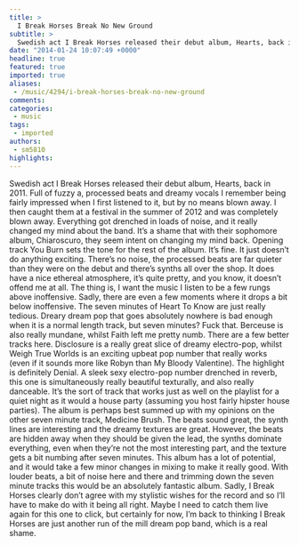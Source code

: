 ```yaml
---
title: >
  I Break Horses Break No New Ground
subtitle: >
  Swedish act I Break Horses released their debut album, Hearts, back in 2011.
date: "2014-01-24 10:07:49 +0000"
headline: true
featured: true
imported: true
aliases:
 - /music/4294/i-break-horses-break-no-new-ground
comments:
categories:
 - music
tags:
 - imported
authors:
 - sm5810
highlights:
---
```


Swedish act I Break Horses released their debut album, Hearts, back in 2011. Full of fuzzy a, processed beats and dreamy vocals I remember being fairly impressed when I first listened to it, but by no means blown away. I then caught them at a festival in the summer of 2012 and was completely blown away. Everything got drenched in loads of noise, and it really changed my mind about the band. It’s a shame that with their sophomore album, Chiaroscuro, they seem intent on changing my mind back. Opening track You Burn sets the tone for the rest of the album. It’s fine. It just doesn’t do anything exciting. There’s no noise, the processed beats are far quieter than they were on the debut and there’s synths all over the shop. It does have a nice ethereal atmosphere, it’s quite pretty, and you know, it doesn’t offend me at all. The thing is, I want the music I listen to be a few rungs above inoffensive. Sadly, there are even a few moments where it drops a bit below inoffensive. The seven minutes of Heart To Know are just really tedious. Dreary dream pop that goes absolutely nowhere is bad enough when it is a normal length track, but seven minutes? Fuck that. Berceuse is also really mundane, whilst Faith left me pretty numb. There are a few better tracks here. Disclosure is a really great slice of dreamy electro-pop, whilst Weigh True Worlds is an exciting upbeat pop number that really works (even if it sounds more like Robyn than My Bloody Valentine). The highlight is definitely Denial. A sleek sexy electro-pop number drenched in reverb, this one is simultaneously really beautiful texturally, and also really danceable. It’s the sort of track that works just as well on the playlist for a quiet night as it would a house party (assuming you host fairly hipster house parties). The album is perhaps best summed up with my opinions on the other seven minute track, Medicine Brush. The beats sound great, the synth lines are interesting and the dreamy textures are great. However, the beats are hidden away when they should be given the lead, the synths dominate everything, even when they’re not the most interesting part, and the texture gets a bit numbing after seven minutes. This album has a lot of potential, and it would take a few minor changes in mixing to make it really good. With louder beats, a bit of noise here and there and trimming down the seven minute tracks this would be an absolutely fantastic album. Sadly, I Break Horses clearly don’t agree with my stylistic wishes for the record and so I’ll have to make do with it being all right. Maybe I need to catch them live again for this one to click, but certainly for now, I’m back to thinking I Break Horses are just another run of the mill dream pop band, which is a real shame.
